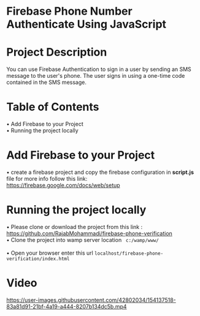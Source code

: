 # Firebase Phone Number Authenticate Using JavaScript
# Project Description
You can use Firebase Authentication to sign in a user by sending an SMS message to the user's phone. The user signs in using a one-time code contained in the SMS message.

# Table of Contents
•	Add Firebase to your Project <br>
•	Running the project locally <br>
# Add Firebase to your Project
• create a firebase project and copy the firebase configuration in **script.js** file for more info follow this link: https://firebase.google.com/docs/web/setup<br>
# Running the project locally
•	Please clone or download the project from this link : https://github.com/RajabMohammadi/firebase-phone-verification <br>
• Clone the project into wamp server location <code> c:/wamp/www/ </code> <br>
•	Open your browser enter this url <code>localhost/firebase-phone-verification/index.html</code>
# Video


https://user-images.githubusercontent.com/42802034/154137518-83a81d91-21bf-4a19-a444-8207b134dc5b.mp4













